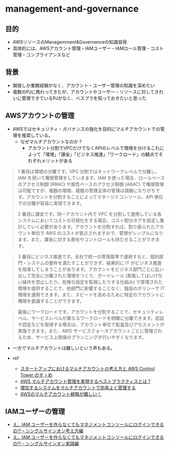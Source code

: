 # management-and-governance
## 目的
* AWSリソースのManagemment&Governanceの知識習得
* 具体的には、AWSアカウント管理・IAMユーザー・IAMロール管理・コスト管理・コンプライアンスなど
## 背景
* 開発しか業務経験がなく、アカウント・ユーザー管理の知識を深めたい
* 複数のPJに携わってきたが、アカウントやユーザー・リソースに対してきれいに管理できているPJがなく、ベスプラを知っておきたいと思った
## AWSアカウントの管理
* AWSではセキュリティ・ガバナンスの強化を目的にマルチアカウントでの管理を推奨している。
    * なぜマルチアカウントなのか？
        * アカウント分割でVPCだけでなくAPIのレベルで環境を分けるこれによって「環境」「課金」「ビジネス推進」「ワークロード」の観点でそれぞれメリットがある

>1 番目は環境の分離です。VPC 分割ではネットワークレベルで分離し、IAM を用いて権限管理をしていきます。IAM を使った場合、ロールベースのアクセス制御 (RBAC) や属性ベースのアクセス制御 (ABAC) で権限管理は可能ですが、複数の環境、複数の管理主体の管理は煩雑になりがちです。アカウントを分割することによってマネージドコンソール、API 単位での分離が容易に実現できます。

>2 番目に課金です。同一アカウント内で VPC を分割して運用している各システムにおいてコストの可視化をする場合、コスト配分タグを設定し集計していく必要があります。アカウントを分割すれば、割り振られたアカウント単位で AWS のコストが表示されますので、管理がシンプルになります。また、課金に対する責任やコントロールも持たせることができます。

>3 番目にビジネス推進です。全社で統一の管理基準で運用すると、個別部門・システムの要件を満たすことができず、結果的に IT がビジネス推進を阻害してしまうことがあります。アカウントをビジネス部門ごとに払い出して完全に分離された環境をつくり、ガードレール (実施してはいけない操作を禁止したり、危険な設定を監視したりする仕組み) で管理された環境を提供することで、他部門に影響することなく、独自のポリシーで IT 環境を運用できます。また、スピードを高めるために特定のアカウントに権限を委譲することができます。

>最後にワークロードです。アカウントを分割することで、セキュリティレベル、サービスレベルが異なるワークロードを明確に分離できます。認証や認定などを取得する場合は、アカウント単位で監査及びアセスメントが実施できます。また、AWS サービスクォータアカウントごとに管理されるため、サービス上限値のプランニングが行いやすくなります。

* 一方でマルチアカウントは難しいという声もある。

* ref
    * [スタートアップにおけるマルチアカウントの考え方と AWS Control Tower のすゝめ](https://aws.amazon.com/jp/blogs/startup/multi-accounts-and-control-tower/)
    * [AWS マルチアカウント管理を実現するベストプラクティスとは ?](https://aws.amazon.com/jp/builders-flash/202007/multi-accounts-best-practice/?awsf.filter-name=*all)
    * [増加するシステムをマルチアカウントで効率よく管理する](https://d1.awsstatic.com/events/jp/2020/innovate/pdf/S-7_AWSInnovate_Online_Conference_2020_Spring_MultiAccount.pdf)
    * [AWSのマルチアカウント戦略が難しい！](https://dev.classmethod.jp/articles/aws-multiaccount-muzu/)
## IAMユーザーの管理
* [え、IAM ユーザーを作らなくてもマネジメントコンソールにログインできるの!? – シングルサインオン考え方編](https://aws.amazon.com/jp/blogs/startup/techblog-iam-sso-concept/)
* [え、IAM ユーザーを作らなくてもマネジメントコンソールにログインできるの!? – シングルサインオン実践編](https://aws.amazon.com/jp/blogs/startup/techblog-iam-sso-practice/)


<script src="https://blz-soft.github.io/md_style/release/v1.2/md_style.js" ></script>